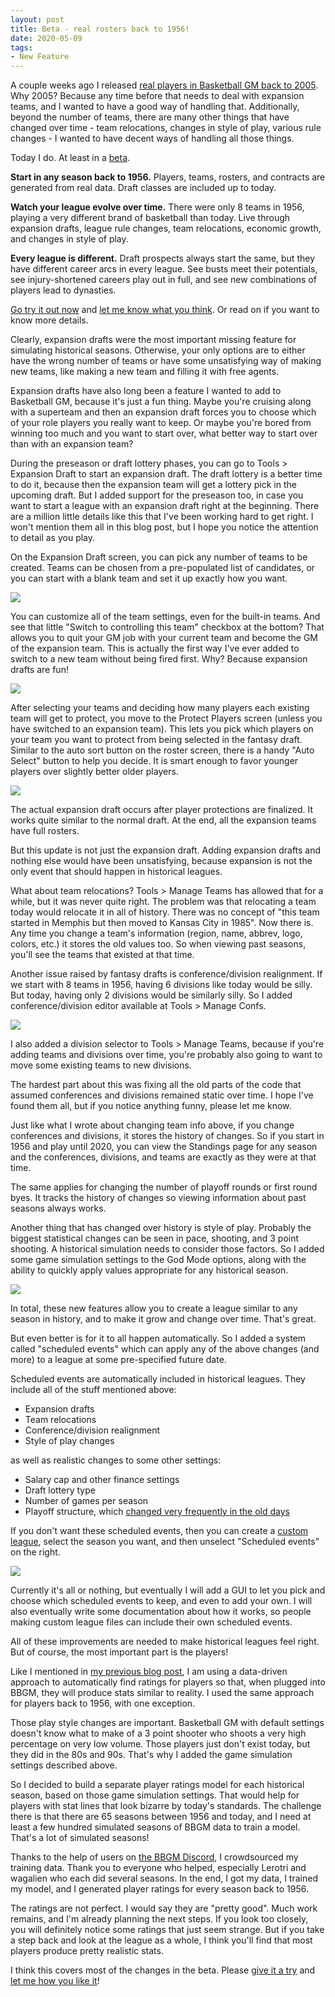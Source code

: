```yaml
---
layout: post
title: Beta - real rosters back to 1956!
date: 2020-05-09
tags:
- New Feature
---
```


A couple weeks ago I released [real players in Basketball GM back to 2005](/blog/2020/04/real-rosters-back-to-2005/). Why 2005? Because any time before that needs to deal with expansion teams, and I wanted to have a good way of handling that. Additionally, beyond the number of teams, there are many other things that have changed over time - team relocations, changes in style of play, various rule changes - I wanted to have decent ways of handling all those things.

Today I do. At least in a [beta](https://beta.basketball-gm.com/new_league/real). 

**Start in any season back to 1956.** Players, teams, rosters, and contracts are generated from real data. Draft classes are included up to today.

**Watch your league evolve over time.** There were only 8 teams in 1956, playing a very different brand of basketball than today. Live through expansion drafts, league rule changes, team relocations, economic growth, and changes in style of play.

**Every league is different.** Draft prospects always start the same, but they have different career arcs in every league. See busts meet their potentials, see injury-shortened careers play out in full, and see new combinations of players lead to dynasties.

[Go try it out now](https://beta.basketball-gm.com/new_league/real) and [let me know what you think](/contact/). Or read on if you want to know more details.

<!--more-->

Clearly, expansion drafts were the most important missing feature for simulating historical seasons. Otherwise, your only options are to either have the wrong number of teams or have some unsatisfying way of making new teams, like making a new team and filling it with free agents.

Expansion drafts have also long been a feature I wanted to add to Basketball GM, because it's just a fun thing. Maybe you're cruising along with a superteam and then an expansion draft forces you to choose which of your role players you really want to keep. Or maybe you're bored from winning too much and you want to start over, what better way to start over than with an expansion team?

During the preseason or draft lottery phases, you can go to Tools > Expansion Draft to start an expansion draft. The draft lottery is a better time to do it, because then the expansion team will get a lottery pick in the upcoming draft. But I added support for the preseason too, in case you want to start a league with an expansion draft right at the beginning. There are a million little details like this that I've been working hard to get right. I won't mention them all in this blog post, but I hope you notice the attention to detail as you play.

On the Expansion Draft screen, you can pick any number of teams to be created. Teams can be chosen from a pre-populated list of candidates, or you can start with a blank team and set it up exactly how you want.

<p><img src="/files/1956-expansion-teams.png" class="img-responsive"></p>

You can customize all of the team settings, even for the built-in teams. And see that little "Switch to controlling this team" checkbox at the bottom? That allows you to quit your GM job with your current team and become the GM of the expansion team. This is actually the first way I've ever added to switch to a new team without being fired first. Why? Because expansion drafts are fun!

<p><img src="/files/1956-expansion-team.png" class="img-responsive"></p>

After selecting your teams and deciding how many players each existing team will get to protect, you move to the Protect Players screen (unless you have switched to an expansion team). This lets you pick which players on your team you want to protect from being selected in the fantasy draft. Similar to the auto sort button on the roster screen, there is a handy "Auto Select" button to help you decide. It is smart enough to favor younger players over slightly better older players.

<p><img src="/files/1956-protect-players.png" class="img-responsive"></p>

The actual expansion draft occurs after player protections are finalized. It works quite similar to the normal draft. At the end, all the expansion teams have full rosters.

But this update is not just the expansion draft. Adding expansion drafts and nothing else would have been unsatisfying, because expansion is not the only event that should happen in historical leagues.

What about team relocations? Tools > Manage Teams has allowed that for a while, but it was never quite right. The problem was that relocating a team today would relocate it in all of history. There was no concept of "this team started in Memphis but then moved to Kansas City in 1985". Now there is. Any time you change a team's information (region, name, abbrev, logo, colors, etc.) it stores the old values too. So when viewing past seasons, you'll see the teams that existed at that time.

Another issue raised by fantasy drafts is conference/division realignment. If we start with 8 teams in 1956, having 6 divisions like today would be silly. But today, having only 2 divisions would be similarly silly. So I added conference/division editor available at Tools > Manage Confs.

<p><img src="/files/1956-manage-confs.png" class="img-responsive"></p>

I also added a division selector to Tools > Manage Teams, because if you're adding teams and divisions over time, you're probably also going to want to move some existing teams to new divisions.

The hardest part about this was fixing all the old parts of the code that assumed conferences and divisions remained static over time. I hope I've found them all, but if you notice anything funny, please let me know.

Just like what I wrote about changing team info above, if you change conferences and divisions, it stores the history of changes. So if you start in 1956 and play until 2020, you can view the Standings page for any season and the conferences, divisions, and teams are exactly as they were at that time.

The same applies for changing the number of playoff rounds or first round byes. It tracks the history of changes so viewing information about past seasons always works.

Another thing that has changed over history is style of play. Probably the biggest statistical changes can be seen in pace, shooting, and 3 point shooting. A historical simulation needs to consider those factors. So I added some game simulation settings to the God Mode options, along with the ability to quickly apply values appropriate for any historical season.

<p><img src="/files/1956-game-sim-options.png" class="img-responsive"></p>

In total, these new features allow you to create a league similar to any season in history, and to make it grow and change over time. That's great.

But even better is for it to all happen automatically. So I added a system called "scheduled events" which can apply any of the above changes (and more) to a league at some pre-specified future date.

Scheduled events are automatically included in historical leagues. They include all of the stuff mentioned above:

* Expansion drafts
* Team relocations
* Conference/division realignment
* Style of play changes

as well as realistic changes to some other settings:

* Salary cap and other finance settings
* Draft lottery type
* Number of games per season
* Playoff structure, which [changed very frequently in the old days](https://en.wikipedia.org/wiki/NBA_playoffs)

If you don't want these scheduled events, then you can create a [custom league](https://beta.basketball-gm.com/new_league), select the season you want, and then unselect "Scheduled events" on the right.

<p><img src="/files/1956-scheduled-events.png" class="img-responsive"></p>

Currently it's all or nothing, but eventually I will add a GUI to let you pick and choose which scheduled events to keep, and even to add your own. I will also eventually write some documentation about how it works, so people making custom league files can include their own scheduled events.

All of these improvements are needed to make historical leagues feel right. But of course, the most important part is the players!

Like I mentioned in [my previous blog post](/blog/2020/04/real-rosters-back-to-2005/), I am using a data-driven approach to automatically find ratings for players so that, when plugged into BBGM, they will produce stats similar to reality. I used the same approach for players back to 1956, with one exception.

Those play style changes are important. Basketball GM with default settings doesn't know what to make of a 3 point shooter who shoots a very high percentage on very low volume. Those players just don't exist today, but they did in the 80s and 90s. That's why I added the game simulation settings described above.

So I decided to build a separate player ratings model for each historical season, based on those game simulation settings. That would help for players with stat lines that look bizarre by today's standards. The challenge there is that there are 65 seasons between 1956 and today, and I need at least a few hundred simulated seasons of BBGM data to train a model. That's a lot of simulated seasons!

Thanks to the help of users on [the BBGM Discord](https://discord.gg/caPFuM9), I crowdsourced my training data. Thank you to everyone who helped, especially Lerotri and wagalien who each did several seasons. In the end, I got my data, I trained my model, and I generated player ratings for every season back to 1956.

The ratings are not perfect. I would say they are "pretty good". Much work remains, and I'm already planning the next steps. If you look too closely, you will definitely notice some ratings that just seem strange. But if you take a step back and look at the league as a whole, I think you'll find that most players produce pretty realistic stats.

I think this covers most of the changes in the beta. Please [give it a try](https://beta.basketball-gm.com/new_league/real) and [let me how you like it](/contact/)!
